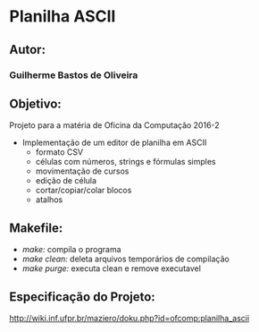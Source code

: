 # Planilha ASCII

## Autor:
### Guilherme Bastos de Oliveira

## Objetivo:
Projeto para a matéria de Oficina da Computação 2016-2
- Implementação de um editor de planilha em ASCII
  - formato CSV
  - células com números, strings e fórmulas simples
  - movimentação de cursos
  - edição de célula
  - cortar/copiar/colar blocos
  - atalhos

## Makefile:
- *make:* compila o programa
- *make clean:* deleta arquivos temporários de compilação
- *make purge:* executa clean e remove executavel

## Especificação do Projeto:
http://wiki.inf.ufpr.br/maziero/doku.php?id=ofcomp:planilha_ascii
